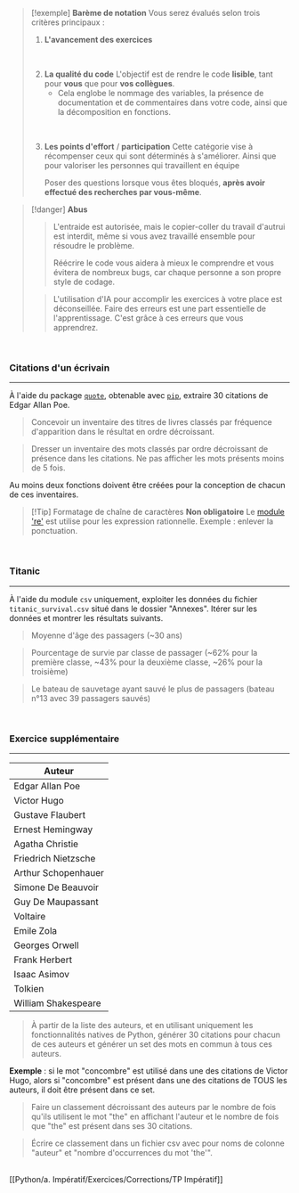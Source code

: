 >[!exemple] **Barème de notation**
>Vous serez évalués selon trois critères principaux :
>
>1. **L'avancement des exercices**
> <br>
> 
>2. **La qualité du code**
>    L'objectif est de rendre le code **lisible**, tant pour **vous** que pour **vos collègues**.
>    - Cela englobe le nommage des variables, la présence de documentation et de commentaires dans votre code, ainsi que la décomposition en fonctions.  
> <br>
> 
>3. **Les points d'effort** / **participation**
>    Cette catégorie vise à récompenser ceux qui sont déterminés à s'améliorer. Ainsi que pour valoriser les personnes qui travaillent en équipe
>    
>    Poser des questions lorsque vous êtes bloqués, **après avoir effectué des recherches par vous-même**.


>[!danger] **Abus**
>
> >L'entraide est autorisée, mais le copier-coller du travail d'autrui est interdit, même si vous avez travaillé ensemble pour résoudre le problème.
> >
> >Réécrire le code vous aidera à mieux le comprendre et vous évitera de nombreux bugs, car chaque personne a son propre style de codage.
>
> > L'utilisation d'IA pour accomplir les exercices à votre place est déconseillée. Faire des erreurs est une part essentielle de l'apprentissage. C'est grâce à ces erreurs que vous apprendrez.

<br>

### Citations d'un écrivain
---

À l'aide du package [`quote`](https://pypi.org/project/quote/), obtenable avec [`pip`](https://pypi.org/project/pip/), extraire 30 citations de Edgar Allan Poe.

>Concevoir un inventaire des titres de livres classés par fréquence d'apparition dans le résultat en ordre décroissant.

>Dresser un inventaire des mots classés par ordre décroissant de présence dans les citations. Ne pas afficher les mots présents moins de 5 fois.

Au moins deux fonctions doivent être créées pour la conception de chacun de ces inventaires.

> [!Tip] Formatage de chaîne de caractères
> **Non obligatoire**
> Le [module 're'](https://docs.python.org/fr/3.11/library/re.html) est utilise pour les expression rationnelle. Exemple : enlever la ponctuation.

<br>

### Titanic
---
À l'aide du module `csv` uniquement, exploiter les données du fichier `titanic_survival.csv` situé dans le dossier "Annexes". Itérer sur les données et montrer les résultats suivants.

> Moyenne d'âge des passagers (~30 ans)

> Pourcentage de survie par classe de passager (~62% pour la première classe, ~43% pour la deuxième classe, ~26% pour la troisième)

> Le bateau de sauvetage ayant sauvé le plus de passagers (bateau n°13 avec 39 passagers sauvés)

<br>

### Exercice supplémentaire
---

| Auteur              |
| ------------------- |
| Edgar Allan Poe     |
| Victor Hugo         |
| Gustave Flaubert    |
| Ernest Hemingway    |
| Agatha Christie     |
| Friedrich Nietzsche |
| Arthur Schopenhauer |
| Simone De Beauvoir  |
| Guy De Maupassant   |
| Voltaire            |
| Emile Zola          |
| Georges Orwell      |
| Frank Herbert       |
| Isaac Asimov        |
| Tolkien             |
| William Shakespeare |

>À partir de la liste des auteurs, et en utilisant uniquement les fonctionnalités natives de Python, générer 30 citations pour chacun de ces auteurs et générer un set des mots en commun à tous ces auteurs.
>
  **Exemple** : si le mot "concombre" est utilisé dans une des citations de Victor Hugo, alors si "concombre" est présent dans une des citations de TOUS les auteurs, il doit être présent dans ce set.

>Faire un classement décroissant des auteurs par le nombre de fois qu'ils utilisent le mot "the" en affichant l'auteur et le nombre de fois que "the" est présent dans ses 30 citations.

>Écrire ce classement dans un fichier csv avec pour noms de colonne "auteur" et "nombre d'occurrences du mot 'the'".

<br>[[Python/a. Impératif/Exercices/Corrections/TP Impératif]]

